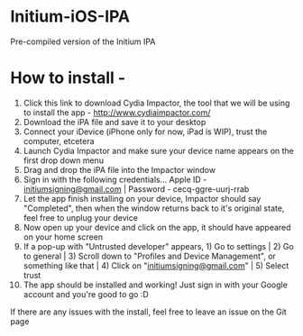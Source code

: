 # Initium-iOS-IPA
Pre-compiled version of the Initium IPA

# How to install -
1. Click this link to download Cydia Impactor, the tool that we will be using to install the app - http://www.cydiaimpactor.com/
2. Download the iPA file and save it to your desktop
3. Connect your iDevice (iPhone only for now, iPad is WIP), trust the computer, etcetera
4. Launch Cydia Impactor and make sure your device name appears on the first drop down menu
5. Drag and drop the iPA file into the Impactor window
6. Sign in with the following credentials... Apple ID - initiumsigning@gmail.com | Password - cecq-ggre-uurj-rrab
7. Let the app finish installing on your device, Impactor should say "Completed", then when the window returns back to it's original state, feel free to unplug your device
8. Now open up your device and click on the app, it should have appeared on your home screen
9. If a pop-up with "Untrusted developer" appears, 1) Go to settings | 2) Go to general | 3) Scroll down to "Profiles and Device Management", or something like that | 4) Click on "initiumsigning@gmail.com" | 5) Select trust
10. The app should be installed and working! Just sign in with your Google account and you're good to go :D

If there are any issues with the install, feel free to leave an issue on the Git page
